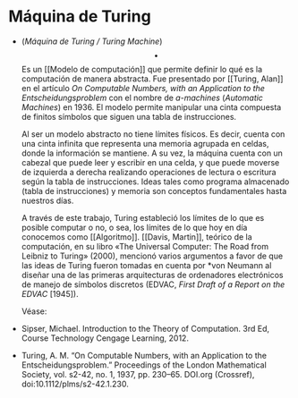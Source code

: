 # Máquina de Turing
- (_Máquina de Turing / Turing Machine_) $$\bullet$$ Es un [[Modelo de computación]] que permite definir lo qué es la computación de manera abstracta. Fue presentado por [[Turing, Alan]] en el artículo _On Computable Numbers, with an Application to the Entscheidungsproblem_ con el nombre de _a-machines_ (_Automatic Machines_) en 1936. El modelo permite manipular una cinta compuesta de finitos símbolos que siguen una tabla de instrucciones. 
  
  Al ser un modelo abstracto no tiene límites físicos. Es decir, cuenta con una cinta infinita que representa una memoria agrupada en celdas, donde la información se mantiene. A su vez, la máquina cuenta con un cabezal que puede leer y escribir en una celda, y que puede moverse de izquierda a derecha realizando operaciones de lectura o escritura según la tabla de instrucciones. Ideas tales como programa almacenado (tabla de instrucciones) y memoria son conceptos fundamentales hasta nuestros días.
  
  A través de este trabajo, Turing estableció los límites de lo que es posible computar o no, o sea, los límites de lo que hoy en día conocemos como [[Algoritmo]]. [[Davis, Martin]], teórico de la computación, en su libro «The Universal Computer: The Road from Leibniz to Turing» (2000), mencionó varios argumentos a favor de que las ideas de Turing fueron tomadas en cuenta por *von Neumann al diseñar una de las primeras arquitecturas de ordenadores electrónicos de manejo de símbolos discretos (EDVAC, _First Draft of a Report on the EDVAC_ [1945]).
  
  Véase:
- Sipser, Michael. Introduction to the Theory of Computation. 3rd Ed, Course Technology Cengage Learning, 2012.
- Turing, A. M. “On Computable Numbers, with an Application to the Entscheidungsproblem.” Proceedings of the London Mathematical Society, vol. s2-42, no. 1, 1937, pp. 230–65. DOI.org (Crossref), doi:10.1112/plms/s2-42.1.230.